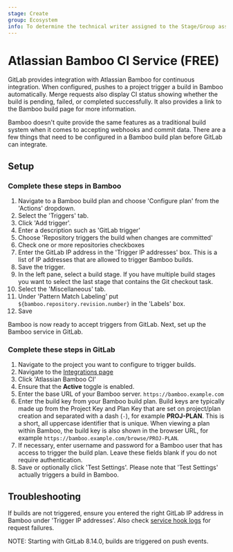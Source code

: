 ```yaml
---
stage: Create
group: Ecosystem
info: To determine the technical writer assigned to the Stage/Group associated with this page, see https://about.gitlab.com/handbook/engineering/ux/technical-writing/#assignments
---
```


# Atlassian Bamboo CI Service **(FREE)**

GitLab provides integration with Atlassian Bamboo for continuous integration.
When configured, pushes to a project trigger a build in Bamboo automatically.
Merge requests also display CI status showing whether the build is pending,
failed, or completed successfully. It also provides a link to the Bamboo build
page for more information.

Bamboo doesn't quite provide the same features as a traditional build system when
it comes to accepting webhooks and commit data. There are a few things that
need to be configured in a Bamboo build plan before GitLab can integrate.

## Setup

### Complete these steps in Bamboo

1. Navigate to a Bamboo build plan and choose 'Configure plan' from the 'Actions'
   dropdown.
1. Select the 'Triggers' tab.
1. Click 'Add trigger'.
1. Enter a description such as 'GitLab trigger'
1. Choose 'Repository triggers the build when changes are committed'
1. Check one or more repositories checkboxes
1. Enter the GitLab IP address in the 'Trigger IP addresses' box. This is a
   list of IP addresses that are allowed to trigger Bamboo builds.
1. Save the trigger.
1. In the left pane, select a build stage. If you have multiple build stages
   you want to select the last stage that contains the Git checkout task.
1. Select the 'Miscellaneous' tab.
1. Under 'Pattern Match Labeling' put `${bamboo.repository.revision.number}`
   in the 'Labels' box.
1. Save

Bamboo is now ready to accept triggers from GitLab. Next, set up the Bamboo
service in GitLab.

### Complete these steps in GitLab

1. Navigate to the project you want to configure to trigger builds.
1. Navigate to the [Integrations page](overview.md#accessing-integrations)
1. Click 'Atlassian Bamboo CI'
1. Ensure that the **Active** toggle is enabled.
1. Enter the base URL of your Bamboo server. `https://bamboo.example.com`
1. Enter the build key from your Bamboo build plan. Build keys are typically made
   up from the Project Key and Plan Key that are set on project/plan creation and
   separated with a dash (`-`), for example  **PROJ-PLAN**. This is a short, all
   uppercase identifier that is unique. When viewing a plan within Bamboo, the
   build key is also shown in the browser URL, for example `https://bamboo.example.com/browse/PROJ-PLAN`.
1. If necessary, enter username and password for a Bamboo user that has
   access to trigger the build plan. Leave these fields blank if you do not require
   authentication.
1. Save or optionally click 'Test Settings'. Please note that 'Test Settings'
   actually triggers a build in Bamboo.

## Troubleshooting

If builds are not triggered, ensure you entered the right GitLab IP address in
Bamboo under 'Trigger IP addresses'. Also check [service hook logs](overview.md#troubleshooting-integrations) for request failures.

NOTE:
Starting with GitLab 8.14.0, builds are triggered on push events.
